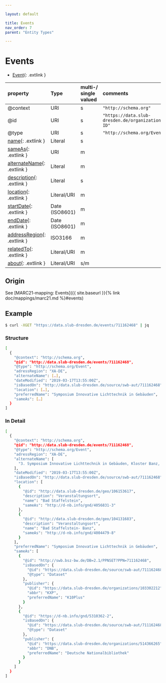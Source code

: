 ```yaml
---

layout: default

title: Events
nav_order: 7
parent: "Entity Types"

---
```


# Events


* [Event](https://schema.org/Event){: .extlink }

| property                                                                 | Type        | multi-/ single valued | comments |
|:-------------------------------------------------------------------------|:------------|:----------------------|:---------|
| @context                                                                 | URI         |  s  | `"http://schema.org"`      |
| @id                                                                      | URI         |  s  | `"https://data.slub-dresden.de/organizations/SWB-ID"` |
| @type                                                                    | URI         |  s  | `"http://schema.org/Event"` |
| [name](https://schema.org/name){: .extlink }                             | Literal     |  s  | |
| [sameAs](https://schema.org/sameAs){: .extlink }                         | URI         |  m  | |
| [alternateName](https://schema.org/alternateName){: .extlink }           | Literal     |  m  | |
| [description](https://schema.org/description){: .extlink }               | Literal     |  s  | |
| [location](https://schema.org/location){: .extlink }                     | Literal/URI |  m  | |
| [startDate](https://schema.org/startDate){: .extlink }                   | Date (ISO8601) |  m  | |
| [endDate](https://schema.org/endDate){: .extlink }                       | Date (ISO8601) |  m  | |
| [addressRegion](https://schema.org/addressRegion){: .extlink }           | ISO3166 |  m  | |
| [relatedTo](https://schema.org/relatedTo){: .extlink }                   | Literal/URI |  m  | |
| [about](https://schema.org/about){: .extlink }                           | Literal/URI | s/m | |


## Origin
  
  See [MARC21-mapping: Events]({{ site.baseurl }}{% link doc/mappings/marc21.md %}#events)

## Example
```sh
$ curl -XGET "https://data.slub-dresden.de/events/711162468" | jq
```
### Structure

```sh
[
  {
    "@context": "http://schema.org",
    "@id": "http://data.slub-dresden.de/events/711162468",
    "@type": "http://schema.org/Event",
    "adressRegion": "XA-DE",
    "alternateName": […],
    "dateModified": "2019-03-17T13:55:00Z",
    "isBasedOn": "http://data.slub-dresden.de/source/swb-aut/711162468",
    "location": […],
    "preferredName": "Symposium Innovative Lichttechnik in Gebäuden",
    "sameAs": […]
  }
]
```
### In Detail  

```sh
[
  {
    "@context": "http://schema.org",
    "@id": "http://data.slub-dresden.de/events/711162468",
    "@type": "http://schema.org/Event",
    "adressRegion": "XA-DE",
    "alternateName": [
      "3. Symposium Innovative Lichttechnik in Gebäuden, Kloster Banz, Staffelstein"
    ],
    "dateModified": "2019-03-17T13:55:00Z",
    "isBasedOn": "http://data.slub-dresden.de/source/swb-aut/711162468",
    "location": [
      {
        "@id": "http://data.slub-dresden.de/geo/106153617",
        "description": "Veranstaltungsort",
        "name": "Bad Staffelstein",
        "sameAs": "http://d-nb.info/gnd/4056831-3"
      },
      {
        "@id": "http://data.slub-dresden.de/geo/104131683",
        "description": "Veranstaltungsort",
        "name": "Bad Staffelstein- Banz",
        "sameAs": "http://d-nb.info/gnd/4004479-8"
      }
    ],
    "preferredName": "Symposium Innovative Lichttechnik in Gebäuden",
    "sameAs": [
      {
        "@id": "http://swb.bsz-bw.de/DB=2.1/PPNSET?PPN=711162468",
        "isBasedOn": {
          "@id": "https://data.slub-dresden.de/source/swb-aut/711162468",
          "@type": "Dataset"
        },
        "publisher": {
          "@id": "https://data.slub-dresden.de/organizations/103302212",
          "abbr": "KXP",
          "preferredName": "K10Plus"
        }
      },
      {
        "@id": "https://d-nb.info/gnd/5310362-2",
        "isBasedOn": {
          "@id": "https://data.slub-dresden.de/source/swb-aut/711162468",
          "@type": "Dataset"
        },
        "publisher": {
          "@id": "https://data.slub-dresden.de/organizations/514366265",
          "abbr": "DNB",
          "preferredName": "Deutsche Nationalbibliothek"
        }
      }
    ]
  }
]
```
